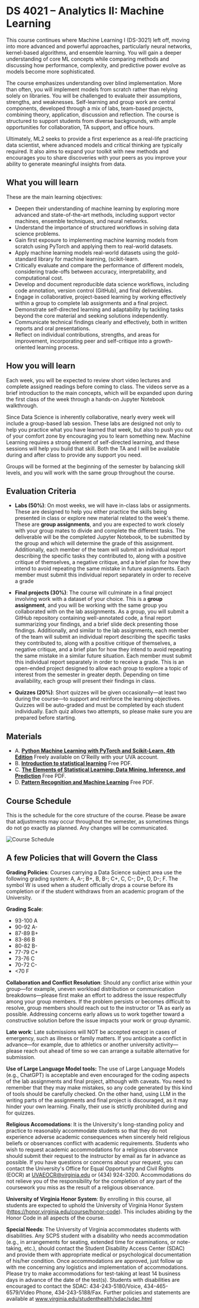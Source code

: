 # DS 4021 – Analytics II: Machine Learning

This course continues where Machine Learning I (DS-3021) left off, moving into more advanced and powerful approaches, particularly neural networks, kernel-based algorithms, and ensemble learning. You will gain a deeper understanding of core ML concepts while comparing methods and discussing how performance, complexity, and predictive power evolve as models become more sophisticated.

The course emphasizes understanding over blind implementation. More than often, you will implement models from scratch rather than relying solely on libraries. You will be challenged to evaluate their assumptions, strengths, and weaknesses. Self-learning and group work are central components, developed through a mix of labs, team-based projects, combining theory, application, discussion and reflection. The course is structured to support students from diverse backgrounds, with ample opportunities for collaboration, TA support, and office hours.

Ultimately, ML2 seeks to provide a first experience as a real-life practicing data scientist, where advanced models and critical thinking are typically required. It also aims to expand your toolkit with new methods and encourages you to share discoveries with your peers as you improve your ability to generate meaningful insights from data.

## What you will learn

These are the main learning objectives:

- Deepen their understanding of machine learning by exploring more advanced and state-of-the-art methods, including support vector machines, ensemble techniques, and neural networks. 
- Understand the importance of structured workflows in solving data science problems. 
- Gain first exposure to implementing machine learning models from scratch using PyTorch and applying them to real-world datasets. 
- Apply machine learning models real-world datasets using the gold-standard library for machine learning, (scikit-learn.
- Critically evaluate and compare the performance of different models, considering trade-offs between accuracy, interpretability, and computational cost. 
- Develop and document reproducible data science workflows, including code annotation, version control (GitHub), and final deliverables. 
- Engage in collaborative, project-based learning by working effectively within a group to complete lab assignments and a final project. 
- Demonstrate self-directed learning and adaptability by tackling tasks beyond the core material and seeking solutions independently. 
- Communicate technical findings clearly and effectively, both in written reports and oral presentations. 
- Reflect on individual contributions, strengths, and areas for improvement, incorporating peer and self-critique into a growth-oriented learning process.

## How you will learn

Each week, you will be expected to review short video lectures and complete assigned readings before coming to class. The videos serve as a brief introduction to the main concepts, which will be expanded upon during the first class of the week through a hands-on Jupyter Notebook walkthrough.

Since Data Science is inherently collaborative, nearly every week will include a group-based lab session. These labs are designed not only to help you practice what you have learned that week, but also to push you out of your comfort zone by encouraging you to learn something new. Machine Learning requires a strong element of self-directed learning, and these sessions will help you build that skill. Both the TA and I will be available during and after class to provide any support you need.

Groups will be formed at the beginning of the semester by balancing skill levels, and you will work with the same group throughout the course.

## Evaluation Criteria

- **Labs (50%)**: On most weeks, we will have in-class labs or assignments. These are designed to help you either practice the skills being presented in class or explore new material related to the week's theme. These are **group assignments**, and you are expected to work closely with your group mates to divide and complete the different tasks. The deliverable will be the completed Jupyter Notebook, to be submitted by the group and which will determine the grade of this assignment. Additionally, each member of the team will submit an individual report describing the specific tasks they contributed to, along with a positive critique of themselves, a negative critique, and a brief plan for how they intend to avoid repeating the same mistake in future assignments. Each member must submit this individual report separately in order to receive a grade

- **Final projects (30%)**: The course will culminate in a final project involving work with a dataset of your choice. This is a **group assignment**, and you will be working with the same group you collaborated with on the lab assignments. As a group, you will submit a GitHub repository containing well-annotated code, a final report summarizing your findings, and a brief slide deck presenting those findings. Additionally, and similar to the lab assignments, each member of the team will submit an individual report describing the specific tasks they contributed to, along with a positive critique of themselves, a negative critique, and a brief plan for how they intend to avoid repeating the same mistake in a similar future situation. Each member must submit this individual report separately in order to receive a grade. This is an open-ended project designed to allow each group to explore a topic of interest from the semester in greater depth. Depending on time availability, each group will present their findings in class.

- **Quizzes (20%)**: Short quizzes will be given occasionally—at least two during the course—to support and reinforce the learning objectives. Quizzes will be auto-graded and must be completed by each student individually. Each quiz allows two attempts, so please make sure you are prepared before starting.

## Materials

* A. [**Python Machine Learning with PyTorch and Scikit-Learn, 4th Edition**](https://sebastianraschka.com/blog/2022/ml-pytorch-book.html) Freely available on O'Reilly with your UVA account.
* B. [**Introduction to statistical learning**](https://www.statlearning.com/) Free PDF.
* C. [**The Elements of Statistical Learning: Data Mining, Inference, and Prediction**](https://hastie.su.domains/ElemStatLearn/) Free PDF.
* D. [**Pattern Recognition and Machine Learning**](https://www.microsoft.com/en-us/research/people/cmbishop/prml-book/) Free PDF.

## Course Schedule

This is the schedule for the core structure of the course. Please be aware that adjustments may occur throughout the semester, as sometimes things do not go exactly as planned. Any changes will be communicated.

![Course Schedule](schedule.png)

## A few Policies that will Govern the Class

**Grading Policies**: Courses carrying a Data Science subject area use the following grading system: A, A-; B+, B, B-; C+, C, C-; D+, D, D-; F.  The symbol W is used when a student officially drops a course before its completion or if the student withdraws from an academic program of the University.

**Grading Scale**: 

- 93-100 A
- 90-92 A- 
- 87-89 B+
- 83-86 B 
- 80-82 B- 
- 77-79 C+ 
- 73-76 C 
- 70-72 C- 
- <70 F

**Collaboration and Conflict Resolution**: Should any conflict arise within your group—for example, uneven workload distribution or communication breakdowns—please first make an effort to address the issue respectfully among your group members. If the problem persists or becomes difficult to resolve, group members should reach out to the instructor or TA as early as possible. Addressing concerns early allows us to work together toward a constructive solution before the issue impacts your work or group dynamic.

**Late work**: Late submissions will NOT be accepted except in cases of emergency, such as illness or family matters. If you anticipate a conflict in advance—for example, due to athletics or another university activity—please reach out ahead of time so we can arrange a suitable alternative for submission.

**Use of Large Language Model tools:** The use of Large Language Models (e.g., ChatGPT) is acceptable and even encouraged for the coding aspects of the lab assignments and final project, although with caveats. You need to remember that they may make mistakes, so any code generated by this kind of tools should be carefully checked. On the other hand, using LLM in the writing parts of the assignments and final project is discouraged, as it may hinder your own learning. Finally, their use is strictly prohibited during and for quizzes.

**Religious Accomodations**: It is the University's long-standing policy and practice to reasonably accommodate students so that they do not experience adverse academic consequences when sincerely held religious beliefs or observances conflict with academic requirements. Students who wish to request academic accommodations for a religious observance should submit their request to the instructor by email as far in advance as possible.  If you have questions or concerns about your request, you can contact the University's Office for Equal Opportunity and Civil Rights (EOCR) at UVAEOCR@virginia.edu or (434) 924-3200. Accommodations do not relieve you of the responsibility for the completion of any part of the coursework you miss as the result of a religious observance.

**University of Virginia Honor System**: By enrolling in this course, all students are expected to uphold the University of Virginia Honor System (https://honor.virginia.edu/course/honor-code). This includes abiding by the Honor Code in all aspects of the course.

**Special Needs**:  The University of Virginia accommodates students with disabilities. Any SCPS student with a disability who needs accommodation (e.g., in arrangements for seating, extended time for examinations, or note-taking, etc.), should contact the Student Disability Access Center (SDAC) and provide them with appropriate medical or psychological documentation of his/her condition. Once accommodations are approved, just follow up with me concerning any logistics and implementation of accommodations.  Please try to make accommodations for test-taking at least 14 business days in advance of the date of the test(s). Students with disabilities are encouraged to contact the SDAC: 434-243-5180/Voice, 434-465-6579/Video Phone, 434-243-5188/Fax. Further policies and statements are available at www.virginia.edu/studenthealth/sdac/sdac.html
